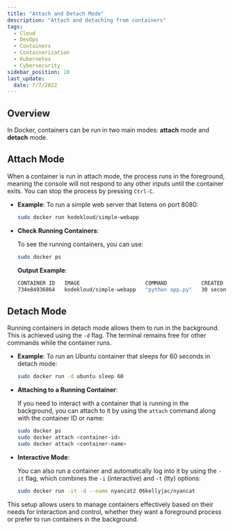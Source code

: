```yaml
---
title: "Attach and Detach Mode"
description: "Attach and detaching from containers"
tags:
  - Cloud
  - DevOps
  - Containers
  - Containerization
  - Kubernetes
  - Cybersecurity
sidebar_position: 10
last_update:
  date: 7/7/2022
---
```


## Overview

In Docker, containers can be run in two main modes: **attach** mode and **detach** mode.

## Attach Mode

When a container is run in attach mode, the process runs in the foreground, meaning the console will not respond to any other inputs until the container exits. You can stop the process by pressing `Ctrl-C`.
  
- **Example**: To run a simple web server that listens on port 8080:

  ```bash
  sudo docker run kodekloud/simple-webapp
  ```

- **Check Running Containers**:

  To see the running containers, you can use:

  ```bash
  sudo docker ps
  ```

  **Output Example**:

  ```bash
  CONTAINER ID   IMAGE                     COMMAND           CREATED          STATUS          PORTS      NAMES
  734e84936864   kodekloud/simple-webapp   "python app.py"   30 seconds ago   Up 29 seconds   8080/tcp   relaxed_grothendieck
  ```

## Detach Mode

Running containers in detach mode allows them to run in the background. This is achieved using the `-d` flag. The terminal remains free for other commands while the container runs.

- **Example**: To run an Ubuntu container that sleeps for 60 seconds in detach mode:

  ```bash
  sudo docker run -d ubuntu sleep 60
  ```

- **Attaching to a Running Container**:

  If you need to interact with a container that is running in the background, you can attach to it by using the `attach` command along with the container ID or name:

  ```bash
  sudo docker ps
  sudo docker attach <container-id>
  sudo docker attach <container-name>
  ```

- **Interactive Mode**:

  You can also run a container and automatically log into it by using the `-it` flag, which combines the `-i` (interactive) and `-t` (tty) options:

  ```bash
  sudo docker run -it -d --name nyancat2 06kellyjac/nyancat
  ```

This setup allows users to manage containers effectively based on their needs for interaction and control, whether they want a foreground process or prefer to run containers in the background.